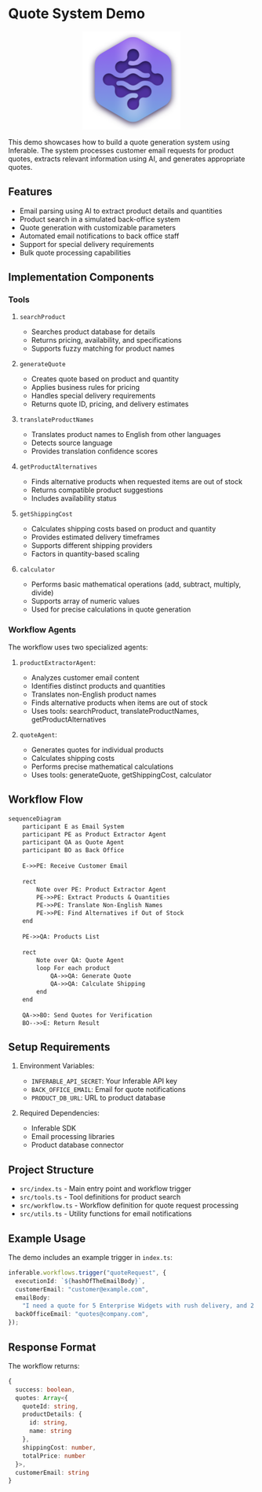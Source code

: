 # Quote System Demo

<div align="center">
<img src="./../../assets/logo.png" alt="Inferable Logo" width="200" />
</div>

This demo showcases how to build a quote generation system using Inferable. The
system processes customer email requests for product quotes, extracts relevant
information using AI, and generates appropriate quotes.

## Features

- Email parsing using AI to extract product details and quantities
- Product search in a simulated back-office system
- Quote generation with customizable parameters
- Automated email notifications to back office staff
- Support for special delivery requirements
- Bulk quote processing capabilities

## Implementation Components

### Tools

1. `searchProduct`

   - Searches product database for details
   - Returns pricing, availability, and specifications
   - Supports fuzzy matching for product names

2. `generateQuote`

   - Creates quote based on product and quantity
   - Applies business rules for pricing
   - Handles special delivery requirements
   - Returns quote ID, pricing, and delivery estimates

3. `translateProductNames`

   - Translates product names to English from other languages
   - Detects source language
   - Provides translation confidence scores

4. `getProductAlternatives`

   - Finds alternative products when requested items are out of stock
   - Returns compatible product suggestions
   - Includes availability status

5. `getShippingCost`

   - Calculates shipping costs based on product and quantity
   - Provides estimated delivery timeframes
   - Supports different shipping providers
   - Factors in quantity-based scaling

6. `calculator`
   - Performs basic mathematical operations (add, subtract, multiply, divide)
   - Supports array of numeric values
   - Used for precise calculations in quote generation

### Workflow Agents

The workflow uses two specialized agents:

1. `productExtractorAgent`:

   - Analyzes customer email content
   - Identifies distinct products and quantities
   - Translates non-English product names
   - Finds alternative products when items are out of stock
   - Uses tools: searchProduct, translateProductNames, getProductAlternatives

2. `quoteAgent`:
   - Generates quotes for individual products
   - Calculates shipping costs
   - Performs precise mathematical calculations
   - Uses tools: generateQuote, getShippingCost, calculator

## Workflow Flow

```mermaid
sequenceDiagram
    participant E as Email System
    participant PE as Product Extractor Agent
    participant QA as Quote Agent
    participant BO as Back Office

    E->>PE: Receive Customer Email

    rect
        Note over PE: Product Extractor Agent
        PE->>PE: Extract Products & Quantities
        PE->>PE: Translate Non-English Names
        PE->>PE: Find Alternatives if Out of Stock
    end

    PE->>QA: Products List

    rect
        Note over QA: Quote Agent
        loop For each product
            QA->>QA: Generate Quote
            QA->>QA: Calculate Shipping
        end
    end

    QA->>BO: Send Quotes for Verification
    BO-->>E: Return Result
```

## Setup Requirements

1. Environment Variables:

   - `INFERABLE_API_SECRET`: Your Inferable API key
   - `BACK_OFFICE_EMAIL`: Email for quote notifications
   - `PRODUCT_DB_URL`: URL to product database

2. Required Dependencies:
   - Inferable SDK
   - Email processing libraries
   - Product database connector

## Project Structure

- `src/index.ts` - Main entry point and workflow trigger
- `src/tools.ts` - Tool definitions for product search
- `src/workflow.ts` - Workflow definition for quote request processing
- `src/utils.ts` - Utility functions for email notifications

## Example Usage

The demo includes an example trigger in `index.ts`:

```typescript
inferable.workflows.trigger("quoteRequest", {
  executionId: `${hashOfTheEmailBody}`,
  customerEmail: "customer@example.com",
  emailBody:
    "I need a quote for 5 Enterprise Widgets with rush delivery, and 2 Premium Gadgets",
  backOfficeEmail: "quotes@company.com",
});
```

## Response Format

The workflow returns:

```typescript
{
  success: boolean,
  quotes: Array<{
    quoteId: string,
    productDetails: {
      id: string,
      name: string
    },
    shippingCost: number,
    totalPrice: number
  }>,
  customerEmail: string
}
```
